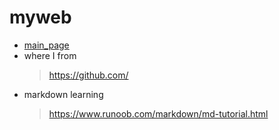 # myweb
- [main_page](https://howthep.github.io/myweb/main.html)
- where I from 
    > <https://github.com/>
- markdown learning
    > <https://www.runoob.com/markdown/md-tutorial.html>
